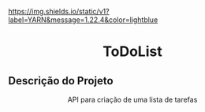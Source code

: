 https://img.shields.io/static/v1?label=YARN&message=1.22.4&color=lightblue
<h1 align="center">ToDoList</h1>

## Descrição do Projeto
<p align="center">API para criação de uma lista de tarefas</p>



